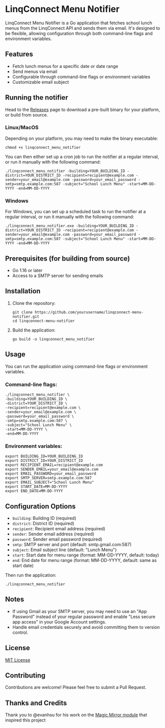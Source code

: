# LinqConnect Menu Notifier

LinqConnect Menu Notifier is a Go application that fetches school lunch menus from the LinqConnect API and sends them via email. It's designed to be flexible, allowing configuration through both command-line flags and environment variables.

## Features

- Fetch lunch menus for a specific date or date range
- Send menus via email
- Configurable through command-line flags or environment variables
- Customizable email subject

## Running the notifier

Head to the [Releases](https://github.com/aaronsachs/linqconnect-menu-notifier/releases) page to download a pre-built binary for your platform, or build from source.

### Linux/MacOS
Depending on your platform, you may need to make the binary executable:

```
chmod +x linqconnect_menu_notifier
```

You can then either set up a cron job to run the notifier at a regular interval, or run it manually with the following command:

```
./linqconnect_menu_notifier -building=YOUR_BUILDING_ID -district=YOUR_DISTRICT_ID -recipient=recipient@example.com -sender=your_email@example.com -password=your_email_password -smtp=smtp.example.com:587 -subject="School Lunch Menu" -start=MM-DD-YYYY -end=MM-DD-YYYY
```

### Windows

For Windows, you can set up a scheduled task to run the notifier at a regular interval, or run it manually with the following command:

```
./linqconnect_menu_notifier.exe -building=YOUR_BUILDING_ID -district=YOUR_DISTRICT_ID -recipient=recipient@example.com -sender=your_email@example.com -password=your_email_password -smtp=smtp.example.com:587 -subject="School Lunch Menu" -start=MM-DD-YYYY -end=MM-DD-YYYY
```

## Prerequisites (for building from source)

- Go 1.16 or later
- Access to a SMTP server for sending emails

## Installation

1. Clone the repository:
   ```
   git clone https://github.com/yourusername/linqconnect-menu-notifier.git
   cd linqconnect-menu-notifier
   ```

2. Build the application:
   ```
   go build -o linqconnect_menu_notifier
   ```

## Usage

You can run the application using command-line flags or environment variables.

### Command-line flags:

```
./linqconnect_menu_notifier \
-building=YOUR_BUILDING_ID \
-district=YOUR_DISTRICT_ID \
-recipient=recipient@example.com \
-sender=your_email@example.com \
-password=your_email_password \
-smtp=smtp.example.com:587 \
-subject="School Lunch Menu" \
-start=MM-DD-YYYY \
-end=MM-DD-YYYY
```

### Environment variables:

```
export BUILDING_ID=YOUR_BUILDING_ID
export DISTRICT_ID=YOUR_DISTRICT_ID
export RECIPIENT_EMAIL=recipient@example.com
export SENDER_EMAIL=your_email@example.com
export EMAIL_PASSWORD=your_email_password
export SMTP_SERVER=smtp.example.com:587
export EMAIL_SUBJECT="School Lunch Menu"
export START_DATE=MM-DD-YYYY
export END_DATE=MM-DD-YYYY
```

## Configuration Options

- `building`: Building ID (required)
- `district`: District ID (required)
- `recipient`: Recipient email address (required)
- `sender`: Sender email address (required)
- `password`: Sender email password (required)
- `smtp`: SMTP server and port (default: smtp.gmail.com:587)
- `subject`: Email subject line (default: "Lunch Menu")
- `start`: Start date for menu range (format: MM-DD-YYYY, default: today)
- `end`: End date for menu range (format: MM-DD-YYYY, default: same as start date)

Then run the application:

```
./linqconnect_menu_notifier
```

## Notes

- If using Gmail as your SMTP server, you may need to use an "App Password" instead of your regular password and enable "Less secure app access" in your Google Account settings.
- Handle email credentials securely and avoid committing them to version control.

## License

[MIT License](LICENSE)

## Contributing

Contributions are welcome! Please feel free to submit a Pull Request.

## Thanks and Credits

Thank you to @evanhsu for his work on the [Magic Mirror module](https://github.com/evanhsu/MMM-TitanSchoolMealMenu/tree/main) that inspired this project
